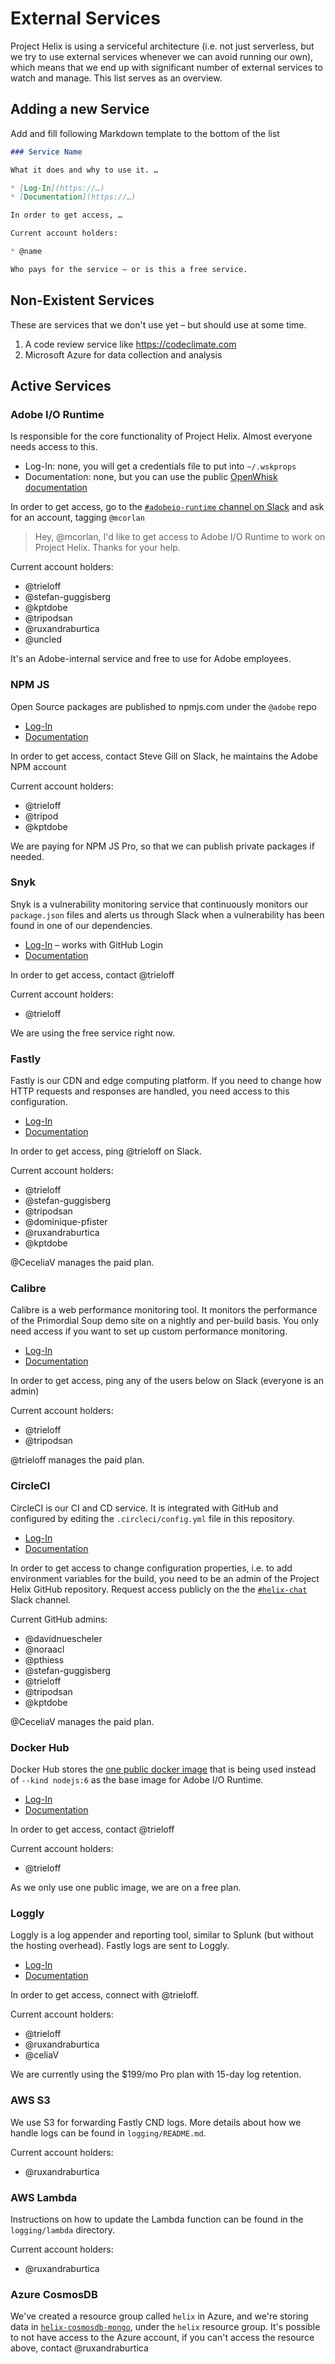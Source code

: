 # External Services

Project Helix is using a serviceful architecture (i.e. not just serverless, but we try to use external services whenever we can avoid running our own), which means that we end up with significant number of external services to watch and manage.
This list serves as an overview.

## Adding a new Service

Add and fill following Markdown template to the bottom of the list

```markdown
### Service Name

What it does and why to use it. …

* [Log-In](https://…)
* [Documentation](https://…)

In order to get access, …

Current account holders:

* @name

Who pays for the service – or is this a free service.
```

## Non-Existent Services

These are services that we don't use yet – but should use at some time.

1. A code review service like https://codeclimate.com
2. Microsoft Azure for data collection and analysis

## Active Services

### Adobe I/O Runtime

Is responsible for the core functionality of Project Helix. Almost everyone needs access to this.

* Log-In: none, you will get a credentials file to put into `~/.wskprops`
* Documentation: none, but you can use the public [OpenWhisk documentation](https://github.com/apache/incubator-openwhisk/tree/master/docs)

In order to get access, go to the [`#adobeio-runtime` channel on Slack](https://adobe.slack.com/messages/C68UJPDM5/) and ask for an account, tagging `@mcorlan`

> Hey, @mcorlan, I'd like to get access to Adobe I/O Runtime to work on Project Helix. Thanks for your help.

Current account holders:

* @trieloff
* @stefan-guggisberg
* @kptdobe
* @tripodsan
* @ruxandraburtica
* @uncled

It's an Adobe-internal service and free to use for Adobe employees.

### NPM JS

Open Source packages are published to npmjs.com under the `@adobe` repo

* [Log-In](https://www.npmjs.com/login)
* [Documentation](https://docs.npmjs.com/)

In order to get access, contact Steve Gill on Slack, he maintains the Adobe NPM account

Current account holders:

* @trieloff
* @tripod
* @kptdobe

We are paying for NPM JS Pro, so that we can publish private packages if needed.

### Snyk

Snyk is a vulnerability monitoring service that continuously monitors our `package.json` files and alerts us through Slack when a vulnerability has been found in one of our dependencies.

* [Log-In](https://snyk.io/login) – works with GitHub Login
* [Documentation](https://snyk.io/docs/)

In order to get access, contact @trieloff

Current account holders:

* @trieloff

We are using the free service right now.

### Fastly

Fastly is our CDN and edge computing platform. If you need to change how HTTP requests and responses are handled, you need access to this configuration.

* [Log-In](https://manage.fastly.com)
* [Documentation](https://docs.fastly.com)

In order to get access, ping @trieloff on Slack.

Current account holders:

* @trieloff
* @stefan-guggisberg
* @tripodsan
* @dominique-pfister
* @ruxandraburtica
* @kptdobe

@CeceliaV manages the paid plan.

### Calibre

Calibre is a web performance monitoring tool. It monitors the performance of the Primordial Soup demo site on a nightly and per-build basis. You only need access if you want to set up custom performance monitoring.

* [Log-In](https://calibreapp.com/home)
* [Documentation](https://calibreapp.com/docs/help)

In order to get access, ping any of the users below on Slack (everyone is an admin)

Current account holders:

* @trieloff
* @tripodsan

@trieloff manages the paid plan.

### CircleCI

CircleCI is our CI and CD service. It is integrated with GitHub and configured by editing the `.circleci/config.yml` file in this repository.

* [Log-In](https://circleci.com/dashboard)
* [Documentation](https://circleci.com/docs/2.0/)

In order to get access to change configuration properties, i.e. to add environment variables for the build, you need to be an admin of the Project Helix GitHub repository. Request access publicly on the the [`#helix-chat`](https://adobe.slack.com/messages/C9KD0TT6G/) Slack channel.

Current GitHub admins:

* @davidnuescheler
* @noraacl
* @pthiess
* @stefan-guggisberg
* @trieloff
* @tripodsan
* @kptdobe

@CeceliaV manages the paid plan.

### Docker Hub

Docker Hub stores the [one public docker image](https://hub.docker.com/r/trieloff/custom-ow-nodejs8/) that is being used instead of `--kind nodejs:6` as the base image for Adobe I/O Runtime.

* [Log-In](https://hub.docker.com/login/)
* [Documentation](https://docs.docker.com/docker-hub/)

In order to get access, contact @trieloff

Current account holders:

* @trieloff

As we only use one public image, we are on a free plan.


### Loggly

Loggly is a log appender and reporting tool, similar to Splunk (but without the hosting overhead). Fastly logs are sent to Loggly.

* [Log-In](https://trieloff.loggly.com/login?next=)
* [Documentation](https://www.loggly.com/docs-index/)

In order to get access, connect with @trieloff.

Current account holders:

* @trieloff
* @ruxandraburtica
* @celiaV

We are currently using the $199/mo Pro plan with 15-day log retention.

### AWS S3

We use S3 for forwarding Fastly CND logs. More details about how we handle logs can be found in `logging/README.md`.


Current account holders:

* @ruxandraburtica

### AWS Lambda

Instructions on how to update the Lambda function can be found in the `logging/lambda` directory.

Current account holders:

* @ruxandraburtica

### Azure CosmosDB

We've created a resource group called `helix` in Azure, and we're storing data in [`helix-cosmosdb-mongo`](https://portal.azure.com/#@adobe.onmicrosoft.com/resource/subscriptions/0db92958-3ec7-42ed-89dd-ae47666126f5/resourceGroups/helix/providers/Microsoft.DocumentDb/databaseAccounts/helix-cosmosdb-mongo/overview), under the `helix` resource group.
It's possible to not have access to the Azure account, if you can't access the resource above, contact @ruxandraburtica